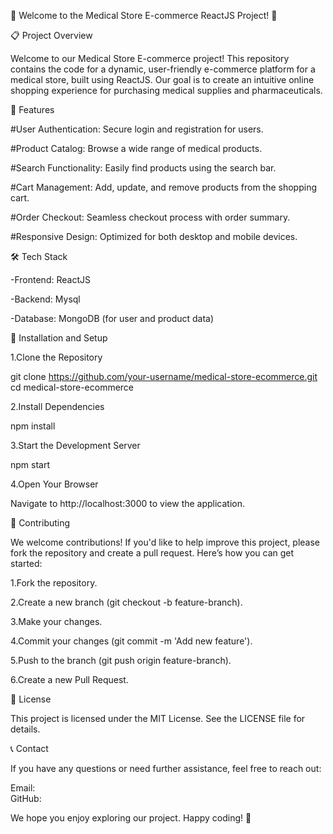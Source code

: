 🌟 Welcome to the Medical Store E-commerce ReactJS Project! 🌟
 

📋 Project Overview

Welcome to our Medical Store E-commerce project! This repository contains the code for a dynamic, user-friendly e-commerce platform for a medical store, built using ReactJS. Our goal is to create an intuitive online shopping experience for purchasing medical supplies and pharmaceuticals.

🚀 Features

#User Authentication: Secure login and registration for users.

#Product Catalog: Browse a wide range of medical products.

#Search Functionality: Easily find products using the search bar.

#Cart Management: Add, update, and remove products from the shopping cart.

#Order Checkout: Seamless checkout process with order summary.

#Responsive Design: Optimized for both desktop and mobile devices.

🛠️ Tech Stack

-Frontend: ReactJS

-Backend: Mysql

-Database: MongoDB (for user and product data)



🚧 Installation and Setup

1.Clone the Repository

git clone https://github.com/your-username/medical-store-ecommerce.git
cd medical-store-ecommerce

2.Install Dependencies

npm install

3.Start the Development Server

npm start

4.Open Your Browser

Navigate to http://localhost:3000 to view the application.


🤝 Contributing

We welcome contributions! If you'd like to help improve this project, please fork the repository and create a pull request. Here’s how you can get started:

1.Fork the repository.

2.Create a new branch (git checkout -b feature-branch).

3.Make your changes.

4.Commit your changes (git commit -m 'Add new feature').

5.Push to the branch (git push origin feature-branch).

6.Create a new Pull Request.


📝 License

This project is licensed under the MIT License. See the LICENSE file for details.

📞 Contact

If you have any questions or need further assistance, feel free to reach out:

Email:  
GitHub: 

We hope you enjoy exploring our project. Happy coding! 🎉
